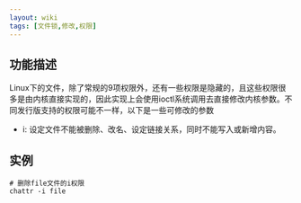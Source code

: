 ```yaml
---
layout: wiki
tags: [文件锁,修改,权限]
---
```



## 功能描述

Linux下的文件，除了常规的9项权限外，还有一些权限是隐藏的，且这些权限很多是由内核直接实现的，因此实现上会使用ioctl系统调用去直接修改内核参数。不同发行版支持的权限可能不一样，以下是一些可修改的参数

* i: 设定文件不能被删除、改名、设定链接关系，同时不能写入或新增内容。


## 实例

```
# 删除file文件的i权限
chattr -i file
```